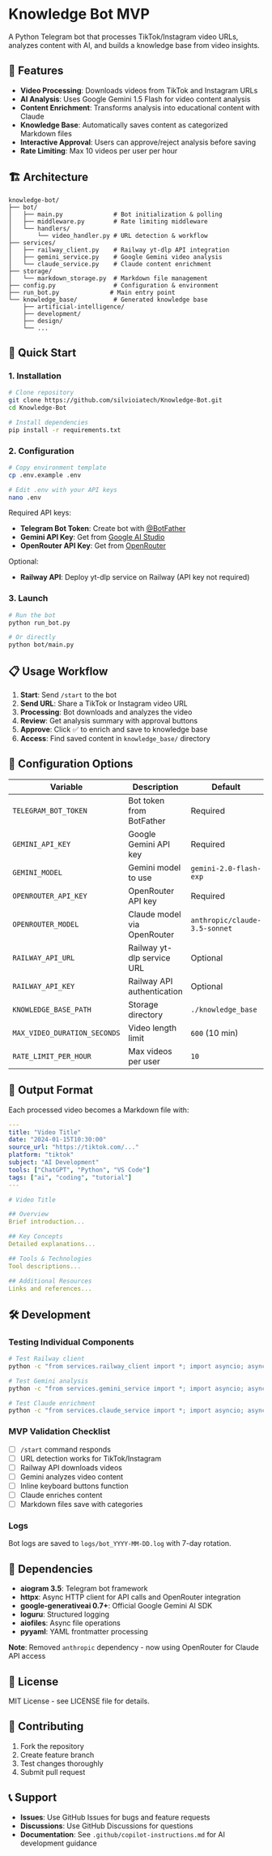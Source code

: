 # Knowledge Bot MVP

A Python Telegram bot that processes TikTok/Instagram video URLs, analyzes content with AI, and builds a knowledge base from video insights.

## 🎯 Features

- **Video Processing**: Downloads videos from TikTok and Instagram URLs
- **AI Analysis**: Uses Google Gemini 1.5 Flash for video content analysis  
- **Content Enrichment**: Transforms analysis into educational content with Claude
- **Knowledge Base**: Automatically saves content as categorized Markdown files
- **Interactive Approval**: Users can approve/reject analysis before saving
- **Rate Limiting**: Max 10 videos per user per hour

## 🏗️ Architecture

```
knowledge-bot/
├── bot/
│   ├── main.py              # Bot initialization & polling
│   ├── middleware.py        # Rate limiting middleware
│   └── handlers/
│       └── video_handler.py # URL detection & workflow
├── services/
│   ├── railway_client.py    # Railway yt-dlp API integration
│   ├── gemini_service.py    # Google Gemini video analysis
│   └── claude_service.py    # Claude content enrichment
├── storage/
│   └── markdown_storage.py  # Markdown file management
├── config.py                # Configuration & environment
├── run_bot.py              # Main entry point
└── knowledge_base/          # Generated knowledge base
    ├── artificial-intelligence/
    ├── development/
    ├── design/
    └── ...
```

## 🚀 Quick Start

### 1. Installation

```bash
# Clone repository
git clone https://github.com/silvioiatech/Knowledge-Bot.git
cd Knowledge-Bot

# Install dependencies
pip install -r requirements.txt
```

### 2. Configuration

```bash
# Copy environment template
cp .env.example .env

# Edit .env with your API keys
nano .env
```

Required API keys:
- **Telegram Bot Token**: Create bot with [@BotFather](https://t.me/botfather)
- **Gemini API Key**: Get from [Google AI Studio](https://aistudio.google.com)
- **OpenRouter API Key**: Get from [OpenRouter](https://openrouter.ai)

Optional:
- **Railway API**: Deploy yt-dlp service on Railway (API key not required)

### 3. Launch

```bash
# Run the bot
python run_bot.py

# Or directly
python bot/main.py
```

## 📋 Usage Workflow

1. **Start**: Send `/start` to the bot
2. **Send URL**: Share a TikTok or Instagram video URL
3. **Processing**: Bot downloads and analyzes the video
4. **Review**: Get analysis summary with approval buttons
5. **Approve**: Click ✅ to enrich and save to knowledge base
6. **Access**: Find saved content in `knowledge_base/` directory

## 🔧 Configuration Options

| Variable | Description | Default |
|----------|-------------|---------|
| `TELEGRAM_BOT_TOKEN` | Bot token from BotFather | Required |
| `GEMINI_API_KEY` | Google Gemini API key | Required |
| `GEMINI_MODEL` | Gemini model to use | `gemini-2.0-flash-exp` |
| `OPENROUTER_API_KEY` | OpenRouter API key | Required |
| `OPENROUTER_MODEL` | Claude model via OpenRouter | `anthropic/claude-3.5-sonnet` |
| `RAILWAY_API_URL` | Railway yt-dlp service URL | Optional |
| `RAILWAY_API_KEY` | Railway API authentication | Optional |
| `KNOWLEDGE_BASE_PATH` | Storage directory | `./knowledge_base` |
| `MAX_VIDEO_DURATION_SECONDS` | Video length limit | `600` (10 min) |
| `RATE_LIMIT_PER_HOUR` | Max videos per user | `10` |

## 🎨 Output Format

Each processed video becomes a Markdown file with:

```yaml
---
title: "Video Title"
date: "2024-01-15T10:30:00"
source_url: "https://tiktok.com/..."
platform: "tiktok"
subject: "AI Development"
tools: ["ChatGPT", "Python", "VS Code"]
tags: ["ai", "coding", "tutorial"]
---

# Video Title

## Overview
Brief introduction...

## Key Concepts
Detailed explanations...

## Tools & Technologies
Tool descriptions...

## Additional Resources
Links and references...
```

## 🛠️ Development

### Testing Individual Components

```bash
# Test Railway client
python -c "from services.railway_client import *; import asyncio; asyncio.run(download_video_from_url('URL'))"

# Test Gemini analysis  
python -c "from services.gemini_service import *; import asyncio; asyncio.run(analyze_video_content('video.mp4'))"

# Test Claude enrichment
python -c "from services.claude_service import *; import asyncio; asyncio.run(enrich_analysis({...}))"
```

### MVP Validation Checklist

- [ ] `/start` command responds
- [ ] URL detection works for TikTok/Instagram
- [ ] Railway API downloads videos
- [ ] Gemini analyzes video content
- [ ] Inline keyboard buttons function
- [ ] Claude enriches content
- [ ] Markdown files save with categories

### Logs

Bot logs are saved to `logs/bot_YYYY-MM-DD.log` with 7-day rotation.

## 🔗 Dependencies

- **aiogram 3.5**: Telegram bot framework
- **httpx**: Async HTTP client for API calls and OpenRouter integration
- **google-generativeai 0.7+**: Official Google Gemini AI SDK
- **loguru**: Structured logging
- **aiofiles**: Async file operations
- **pyyaml**: YAML frontmatter processing

**Note**: Removed `anthropic` dependency - now using OpenRouter for Claude API access

## 📝 License

MIT License - see LICENSE file for details.

## 🤝 Contributing

1. Fork the repository
2. Create feature branch
3. Test changes thoroughly
4. Submit pull request

## 📞 Support

- **Issues**: Use GitHub Issues for bugs and feature requests
- **Discussions**: Use GitHub Discussions for questions
- **Documentation**: See `.github/copilot-instructions.md` for AI development guidance